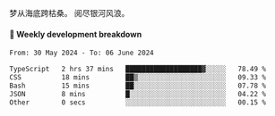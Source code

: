 梦从海底跨枯桑。
阅尽银河风浪。


#### 📝 Weekly development breakdown

<!--START_SECTION:waka-->

```txt
From: 30 May 2024 - To: 06 June 2024

TypeScript   2 hrs 37 mins   ███████████████████▓░░░░░   78.49 %
CSS          18 mins         ██▒░░░░░░░░░░░░░░░░░░░░░░   09.33 %
Bash         15 mins         ██░░░░░░░░░░░░░░░░░░░░░░░   07.78 %
JSON         8 mins          █░░░░░░░░░░░░░░░░░░░░░░░░   04.22 %
Other        0 secs          ░░░░░░░░░░░░░░░░░░░░░░░░░   00.15 %
```

<!--END_SECTION:waka-->



